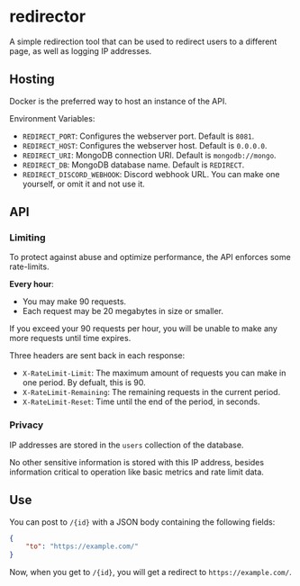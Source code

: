 # redirector

A simple redirection tool that can be used to redirect users to a different page, as well as logging IP addresses.

## Hosting

Docker is the preferred way to host an instance of the API.

Environment Variables:

* `REDIRECT_PORT`: Configures the webserver port. Default is `8081`.
* `REDIRECT_HOST`: Configures the webserver host. Default is `0.0.0.0`.
* `REDIRECT_URI`: MongoDB connection URI. Default is `mongodb://mongo`.
* `REDIRECT_DB`: MongoDB database name. Default is `REDIRECT`.
* `REDIRECT_DISCORD_WEBHOOK`: Discord webhook URL. You can make one yourself, or omit it and not use it.

## API

### Limiting

To protect against abuse and optimize performance, the API enforces some rate-limits.

**Every hour**:

* You may make 90 requests.
* Each request may be 20 megabytes in size or smaller.

If you exceed your 90 requests per hour, you will be unable to make any more requests until time expires.

Three headers are sent back in each response:

* `X-RateLimit-Limit`: The maximum amount of requests you can make in one period. By defualt, this is 90.
* `X-RateLimit-Remaining`: The remaining requests in the current period.
* `X-RateLimit-Reset`: Time until the end of the period, in seconds.

### Privacy

IP addresses are stored in the `users` collection of the database.

No other sensitive information is stored with this IP address, besides information critical to operation like basic
metrics and rate limit data.

## Use

You can post to `/{id}` with a JSON body containing the following fields:

```json
{
    "to": "https://example.com/"
}
```

Now, when you get to `/{id}`, you will get a redirect to `https://example.com/`.
